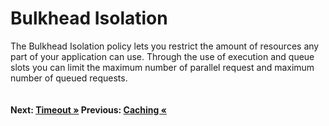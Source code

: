 # Bulkhead Isolation

The Bulkhead Isolation policy lets you restrict the amount of resources any part of your application can use. Through the use of execution and queue slots you can limit the maximum number of parallel request and maximum number of queued requests. 

``` cs --region bulkhead --source-file .\src\Program.cs --project .\src\PollyDemo.csproj 
```

#### Next: [Timeout &raquo;](../timeout.md) Previous: [Caching  &laquo;](../caching.md)